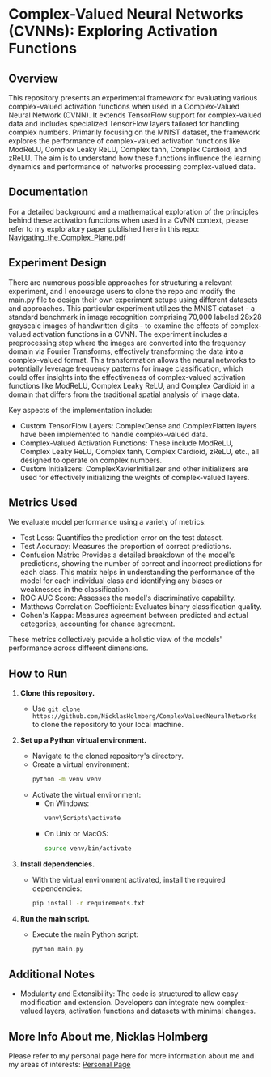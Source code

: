 # Complex-Valued Neural Networks (CVNNs): Exploring Activation Functions

## Overview
This repository presents an experimental framework for evaluating various complex-valued activation functions when used in a Complex-Valued Neural Network (CVNN). It extends TensorFlow support for complex-valued data and includes specialized TensorFlow layers tailored for handling complex numbers. Primarily focusing on the MNIST dataset, the framework explores the performance of complex-valued activation functions like ModReLU, Complex Leaky ReLU, Complex tanh, Complex Cardioid, and zReLU. The aim is to understand how these functions influence the learning dynamics and performance of networks processing complex-valued data.

## Documentation
For a detailed background and a mathematical exploration of the principles behind these activation functions when used in a CVNN context, please refer to my exploratory paper published here in this repo: [Navigating_the_Complex_Plane.pdf](https://github.com/NicklasHolmberg/ComplexValuedNeuralNetworks/blob/main/Navigating_the_Complex_Plane.pdf)

## Experiment Design
There are numerous possible approaches for structuring a relevant experiment, and I encourage users to clone the repo and modify the main.py file to design their own experiment setups using different datasets and approaches. This particular experiment utilizes the MNIST dataset - a standard benchmark in image recognition comprising 70,000 labeled 28x28 grayscale images of handwritten digits - to examine the effects of complex-valued activation functions in a CVNN. The experiment includes a preprocessing step where the images are converted into the frequency domain via Fourier Transforms, effectively transforming the data into a complex-valued format. This transformation allows the neural networks to potentially leverage frequency patterns for image classification, which could offer insights into the effectiveness of complex-valued activation functions like ModReLU, Complex Leaky ReLU, and Complex Cardioid in a domain that differs from the traditional spatial analysis of image data. 

Key aspects of the implementation include:
- Custom TensorFlow Layers: ComplexDense and ComplexFlatten layers have been implemented to handle complex-valued data.
- Complex-Valued Activation Functions: These include ModReLU, Complex Leaky ReLU, Complex tanh, Complex Cardioid, zReLU, etc., all designed to operate on complex numbers.
- Custom Initializers: ComplexXavierInitializer and other initializers are used for effectively initializing the weights of complex-valued layers.

## Metrics Used
We evaluate model performance using a variety of metrics:
- Test Loss: Quantifies the prediction error on the test dataset.
- Test Accuracy: Measures the proportion of correct predictions.
- Confusion Matrix: Provides a detailed breakdown of the model's predictions, showing the number of correct and incorrect predictions for each class. This matrix helps in understanding the performance of the model for each individual class and identifying any biases or weaknesses in the classification.
- ROC AUC Score: Assesses the model's discriminative capability.
- Matthews Correlation Coefficient: Evaluates binary classification quality.
- Cohen's Kappa: Measures agreement between predicted and actual categories, accounting for chance agreement.

These metrics collectively provide a holistic view of the models' performance across different dimensions.

## How to Run

1. **Clone this repository.**
   - Use `git clone https://github.com/NicklasHolmberg/ComplexValuedNeuralNetworks` to clone the repository to your local machine.

2. **Set up a Python virtual environment.**
   - Navigate to the cloned repository's directory.
   - Create a virtual environment: 
     ```bash
     python -m venv venv
     ```
   - Activate the virtual environment:
     - On Windows:
       ```bash
       venv\Scripts\activate
       ```
     - On Unix or MacOS:
       ```bash
       source venv/bin/activate
       ```

3. **Install dependencies.**
   - With the virtual environment activated, install the required dependencies:
     ```bash
     pip install -r requirements.txt
     ```

4. **Run the main script.**
   - Execute the main Python script:
     ```bash
     python main.py
     ```

## Additional Notes
* Modularity and Extensibility: The code is structured to allow easy modification and extension. Developers can integrate new complex-valued layers, activation functions and datasets with minimal changes.

## More Info About me, Nicklas Holmberg
Please refer to my personal page here for more information about me and my areas of interests: [Personal Page](https://github.com/NicklasHolmberg/Personal_Page)